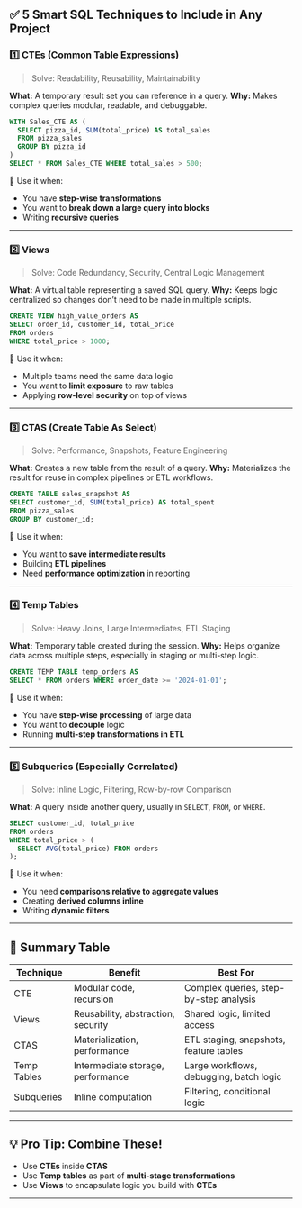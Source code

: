 
## ✅ **5 Smart SQL Techniques to Include in Any Project**

### 1️⃣ **CTEs (Common Table Expressions)**

> Solve: Readability, Reusability, Maintainability

**What:** A temporary result set you can reference in a query.
**Why:** Makes complex queries modular, readable, and debuggable.

```sql
WITH Sales_CTE AS (
  SELECT pizza_id, SUM(total_price) AS total_sales
  FROM pizza_sales
  GROUP BY pizza_id
)
SELECT * FROM Sales_CTE WHERE total_sales > 500;
```

📌 Use it when:

* You have **step-wise transformations**
* You want to **break down a large query into blocks**
* Writing **recursive queries**

---

### 2️⃣ **Views**

> Solve: Code Redundancy, Security, Central Logic Management

**What:** A virtual table representing a saved SQL query.
**Why:** Keeps logic centralized so changes don’t need to be made in multiple scripts.

```sql
CREATE VIEW high_value_orders AS
SELECT order_id, customer_id, total_price
FROM orders
WHERE total_price > 1000;
```

📌 Use it when:

* Multiple teams need the same data logic
* You want to **limit exposure** to raw tables
* Applying **row-level security** on top of views

---

### 3️⃣ **CTAS (Create Table As Select)**

> Solve: Performance, Snapshots, Feature Engineering

**What:** Creates a new table from the result of a query.
**Why:** Materializes the result for reuse in complex pipelines or ETL workflows.

```sql
CREATE TABLE sales_snapshot AS
SELECT customer_id, SUM(total_price) AS total_spent
FROM pizza_sales
GROUP BY customer_id;
```

📌 Use it when:

* You want to **save intermediate results**
* Building **ETL pipelines**
* Need **performance optimization** in reporting

---

### 4️⃣ **Temp Tables**

> Solve: Heavy Joins, Large Intermediates, ETL Staging

**What:** Temporary table created during the session.
**Why:** Helps organize data across multiple steps, especially in staging or multi-step logic.

```sql
CREATE TEMP TABLE temp_orders AS
SELECT * FROM orders WHERE order_date >= '2024-01-01';
```

📌 Use it when:

* You have **step-wise processing** of large data
* You want to **decouple** logic
* Running **multi-step transformations in ETL**

---

### 5️⃣ **Subqueries (Especially Correlated)**

> Solve: Inline Logic, Filtering, Row-by-row Comparison

**What:** A query inside another query, usually in `SELECT`, `FROM`, or `WHERE`.

```sql
SELECT customer_id, total_price
FROM orders
WHERE total_price > (
  SELECT AVG(total_price) FROM orders
);
```

📌 Use it when:

* You need **comparisons relative to aggregate values**
* Creating **derived columns inline**
* Writing **dynamic filters**

---

## 🔁 Summary Table

| Technique   | Benefit                            | Best For                                |
| ----------- | ---------------------------------- | --------------------------------------- |
| CTE         | Modular code, recursion            | Complex queries, step-by-step analysis  |
| Views       | Reusability, abstraction, security | Shared logic, limited access            |
| CTAS        | Materialization, performance       | ETL staging, snapshots, feature tables  |
| Temp Tables | Intermediate storage, performance  | Large workflows, debugging, batch logic |
| Subqueries  | Inline computation                 | Filtering, conditional logic            |

---

## 💡 Pro Tip: Combine These!

* Use **CTEs** inside **CTAS**
* Use **Temp tables** as part of **multi-stage transformations**
* Use **Views** to encapsulate logic you build with **CTEs**

---
